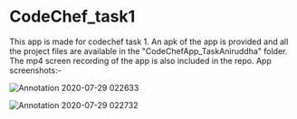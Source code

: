 # CodeChef_task1
This app is made for codechef task 1. 
An apk of the app is provided and all the project files are available in the "CodeChefApp_TaskAniruddha" folder.
The mp4 screen recording of the app is also included in the repo.
App screenshots:-




![Annotation 2020-07-29 022633](https://user-images.githubusercontent.com/60058605/88723244-25c7fa00-d146-11ea-8e1b-3d01cf24e7fd.jpg)



![Annotation 2020-07-29 022732](https://user-images.githubusercontent.com/60058605/88723212-16e14780-d146-11ea-9c7d-b149e0a8ad39.jpg)

